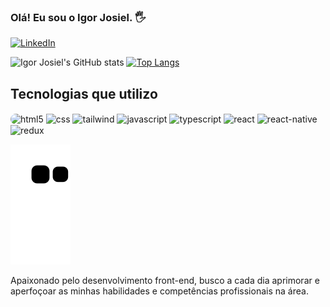 ### Olá! Eu sou o Igor Josiel. 🖐️

[![LinkedIn](https://img.shields.io/badge/LinkedIn-0077B5?style=for-the-badge&logo=linkedin&logoColor=white)](https://www.linkedin.com/in/igor-josiel-96350a1a1/)

![Igor Josiel's GitHub stats](https://github-readme-stats.vercel.app/api?username=igorjosiel&layout=compact&show_icons=true&theme=tokyonight&border_radius=15&langs_count=10&card_width=40%)
[![Top Langs](https://github-readme-stats.vercel.app/api/top-langs/?username=igorjosiel&layout=compact&theme=tokyonight&border_radius=15&langs_count=10)](https://github.com/igorjosiel/github-readme-stats)

## Tecnologias que utilizo

<div style="display: inline-block;">
  <img align="center" alt="html5" src="https://img.shields.io/badge/HTML5-E34F26?style=for-the-badge&logo=html5&logoColor=white" style="border-radius: 10px" />
  <img align="center" alt="css" src="https://img.shields.io/badge/CSS3-1572B6?style=for-the-badge&logo=css3&logoColor=white" />
  <img align="center" alt="tailwind" src="https://img.shields.io/badge/Tailwind_CSS-38B2AC?style=for-the-badge&logo=tailwind-css&logoColor=white" />
  <img align="center" alt="javascript" src="https://img.shields.io/badge/JavaScript-F7DF1E?style=for-the-badge&logo=javascript&logoColor=black" />
  <img align="center" alt="typescript" src="https://img.shields.io/badge/TypeScript-007ACC?style=for-the-badge&logo=typescript&logoColor=white" />
  <img align="center" alt="react" src="https://img.shields.io/badge/React-20232A?style=for-the-badge&logo=react&logoColor=61DAFB" />
  <img align="center" alt="react-native" src="https://img.shields.io/badge/React_Native-20232A?style=for-the-badge&logo=react&logoColor=61DAFB" />
  <img align="center" alt="redux" src="https://img.shields.io/badge/Redux-593D88?style=for-the-badge&logo=redux&logoColor=white" />
</div><br />

![Snake animation](https://github.com/igorjosiel/igorjosiel/blob/output/github-contribution-grid-snake.svg)

Apaixonado pelo desenvolvimento front-end, busco a cada dia aprimorar e aperfoçoar as minhas habilidades e competências profissionais na área.
